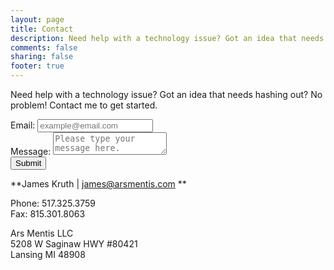 ```yaml
---
layout: page
title: Contact
description: Need help with a technology issue? Got an idea that needs hashing out? No problem! Contact me to get started.
comments: false
sharing: false
footer: true
---
```


<p id="getStarted">Need help with a technology issue? Got an idea that needs hashing out? No problem! Contact me to get started.</p>

<form role="form">
  <div class="form-group">
    <label for="InputEmail">Email:</label>
    <input type="email" class="form-control" id="email" placeholder="example@email.com">
  </div>
  <div class="form-group">
    <label for="MessageTextarea">Message:</label>
    <textarea class="form-control" id="messageArea" placeholder="Please type your message here."></textarea>
  </div>
  <div class="form-group">
    <input type="submit" value="Submit" id="submit">
  </div>
</form>

**James Kruth | james@arsmentis.com **

Phone: 517.325.3759<br>
Fax: 815.301.8063

Ars Mentis LLC<br>
5208 W Saginaw HWY #80421<br>
Lansing MI 48908
